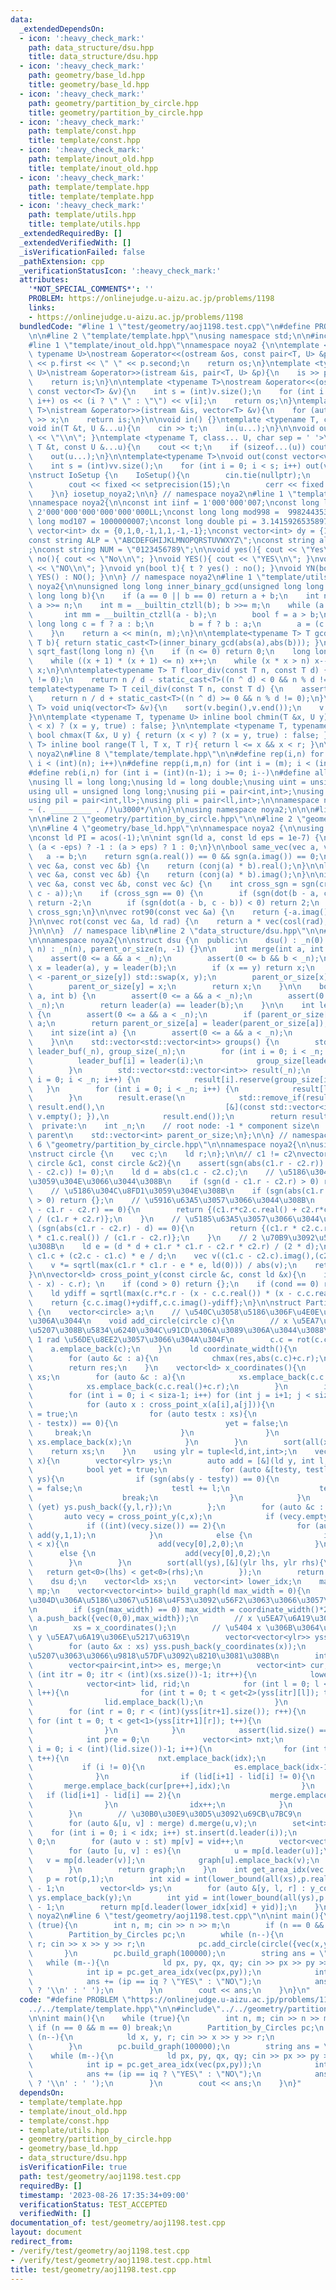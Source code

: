 ```yaml
---
data:
  _extendedDependsOn:
  - icon: ':heavy_check_mark:'
    path: data_structure/dsu.hpp
    title: data_structure/dsu.hpp
  - icon: ':heavy_check_mark:'
    path: geometry/base_ld.hpp
    title: geometry/base_ld.hpp
  - icon: ':heavy_check_mark:'
    path: geometry/partition_by_circle.hpp
    title: geometry/partition_by_circle.hpp
  - icon: ':heavy_check_mark:'
    path: template/const.hpp
    title: template/const.hpp
  - icon: ':heavy_check_mark:'
    path: template/inout_old.hpp
    title: template/inout_old.hpp
  - icon: ':heavy_check_mark:'
    path: template/template.hpp
    title: template/template.hpp
  - icon: ':heavy_check_mark:'
    path: template/utils.hpp
    title: template/utils.hpp
  _extendedRequiredBy: []
  _extendedVerifiedWith: []
  _isVerificationFailed: false
  _pathExtension: cpp
  _verificationStatusIcon: ':heavy_check_mark:'
  attributes:
    '*NOT_SPECIAL_COMMENTS*': ''
    PROBLEM: https://onlinejudge.u-aizu.ac.jp/problems/1198
    links:
    - https://onlinejudge.u-aizu.ac.jp/problems/1198
  bundledCode: "#line 1 \"test/geometry/aoj1198.test.cpp\"\n#define PROBLEM \"https://onlinejudge.u-aizu.ac.jp/problems/1198\"\
    \n\n#line 2 \"template/template.hpp\"\nusing namespace std;\n\n#include<bits/stdc++.h>\n\
    #line 1 \"template/inout_old.hpp\"\nnamespace noya2 {\n\ntemplate <typename T,\
    \ typename U>\nostream &operator<<(ostream &os, const pair<T, U> &p){\n    os\
    \ << p.first << \" \" << p.second;\n    return os;\n}\ntemplate <typename T, typename\
    \ U>\nistream &operator>>(istream &is, pair<T, U> &p){\n    is >> p.first >> p.second;\n\
    \    return is;\n}\n\ntemplate <typename T>\nostream &operator<<(ostream &os,\
    \ const vector<T> &v){\n    int s = (int)v.size();\n    for (int i = 0; i < s;\
    \ i++) os << (i ? \" \" : \"\") << v[i];\n    return os;\n}\ntemplate <typename\
    \ T>\nistream &operator>>(istream &is, vector<T> &v){\n    for (auto &x : v) is\
    \ >> x;\n    return is;\n}\n\nvoid in() {}\ntemplate <typename T, class... U>\n\
    void in(T &t, U &...u){\n    cin >> t;\n    in(u...);\n}\n\nvoid out() { cout\
    \ << \"\\n\"; }\ntemplate <typename T, class... U, char sep = ' '>\nvoid out(const\
    \ T &t, const U &...u){\n    cout << t;\n    if (sizeof...(u)) cout << sep;\n\
    \    out(u...);\n}\n\ntemplate<typename T>\nvoid out(const vector<vector<T>> &vv){\n\
    \    int s = (int)vv.size();\n    for (int i = 0; i < s; i++) out(vv[i]);\n}\n\
    \nstruct IoSetup {\n    IoSetup(){\n        cin.tie(nullptr);\n        ios::sync_with_stdio(false);\n\
    \        cout << fixed << setprecision(15);\n        cerr << fixed << setprecision(7);\n\
    \    }\n} iosetup_noya2;\n\n} // namespace noya2\n#line 1 \"template/const.hpp\"\
    \nnamespace noya2{\n\nconst int iinf = 1'000'000'007;\nconst long long linf =\
    \ 2'000'000'000'000'000'000LL;\nconst long long mod998 =  998244353;\nconst long\
    \ long mod107 = 1000000007;\nconst long double pi = 3.14159265358979323;\nconst\
    \ vector<int> dx = {0,1,0,-1,1,1,-1,-1};\nconst vector<int> dy = {1,0,-1,0,1,-1,-1,1};\n\
    const string ALP = \"ABCDEFGHIJKLMNOPQRSTUVWXYZ\";\nconst string alp = \"abcdefghijklmnopqrstuvwxyz\"\
    ;\nconst string NUM = \"0123456789\";\n\nvoid yes(){ cout << \"Yes\\n\"; }\nvoid\
    \ no(){ cout << \"No\\n\"; }\nvoid YES(){ cout << \"YES\\n\"; }\nvoid NO(){ cout\
    \ << \"NO\\n\"; }\nvoid yn(bool t){ t ? yes() : no(); }\nvoid YN(bool t){ t ?\
    \ YES() : NO(); }\n\n} // namespace noya2\n#line 1 \"template/utils.hpp\"\nnamespace\
    \ noya2{\n\nunsigned long long inner_binary_gcd(unsigned long long a, unsigned\
    \ long long b){\n    if (a == 0 || b == 0) return a + b;\n    int n = __builtin_ctzll(a);\
    \ a >>= n;\n    int m = __builtin_ctzll(b); b >>= m;\n    while (a != b) {\n \
    \       int mm = __builtin_ctzll(a - b);\n        bool f = a > b;\n        unsigned\
    \ long long c = f ? a : b;\n        b = f ? b : a;\n        a = (c - b) >> mm;\n\
    \    }\n    return a << min(n, m);\n}\n\ntemplate<typename T> T gcd_fast(T a,\
    \ T b){ return static_cast<T>(inner_binary_gcd(abs(a),abs(b))); }\n\nlong long\
    \ sqrt_fast(long long n) {\n    if (n <= 0) return 0;\n    long long x = sqrt(n);\n\
    \    while ((x + 1) * (x + 1) <= n) x++;\n    while (x * x > n) x--;\n    return\
    \ x;\n}\n\ntemplate<typename T> T floor_div(const T n, const T d) {\n    assert(d\
    \ != 0);\n    return n / d - static_cast<T>((n ^ d) < 0 && n % d != 0);\n}\n\n\
    template<typename T> T ceil_div(const T n, const T d) {\n    assert(d != 0);\n\
    \    return n / d + static_cast<T>((n ^ d) >= 0 && n % d != 0);\n}\n\ntemplate<typename\
    \ T> void uniq(vector<T> &v){\n    sort(v.begin(),v.end());\n    v.erase(unique(v.begin(),v.end()),v.end());\n\
    }\n\ntemplate <typename T, typename U> inline bool chmin(T &x, U y) { return (y\
    \ < x) ? (x = y, true) : false; }\n\ntemplate <typename T, typename U> inline\
    \ bool chmax(T &x, U y) { return (x < y) ? (x = y, true) : false; }\n\ntemplate<typename\
    \ T> inline bool range(T l, T x, T r){ return l <= x && x < r; }\n\n} // namespace\
    \ noya2\n#line 8 \"template/template.hpp\"\n\n#define rep(i,n) for (int i = 0;\
    \ i < (int)(n); i++)\n#define repp(i,m,n) for (int i = (m); i < (int)(n); i++)\n\
    #define reb(i,n) for (int i = (int)(n-1); i >= 0; i--)\n#define all(v) (v).begin(),(v).end()\n\
    \nusing ll = long long;\nusing ld = long double;\nusing uint = unsigned int;\n\
    using ull = unsigned long long;\nusing pii = pair<int,int>;\nusing pll = pair<ll,ll>;\n\
    using pil = pair<int,ll>;\nusing pli = pair<ll,int>;\n\nnamespace noya2{\n\n/*\u3000\
    ~ (. _________ . /)\u3000*/\n\n}\n\nusing namespace noya2;\n\n\n#line 4 \"test/geometry/aoj1198.test.cpp\"\
    \n\n#line 2 \"geometry/partition_by_circle.hpp\"\n\n#line 2 \"geometry/base_ld.hpp\"\
    \n\n#line 4 \"geometry/base_ld.hpp\"\n\nnamespace noya2 {\n\nusing vec = complex<ld>;\n\
    \nconst ld PI = acos(-1);\n\nint sgn(ld a, const ld eps = 1e-7) {\n    return\
    \ (a < -eps) ? -1 : (a > eps) ? 1 : 0;\n}\n\nbool same_vec(vec a, vec b) {\n \
    \   a -= b;\n    return sgn(a.real()) == 0 && sgn(a.imag()) == 0;\n}\n\nld dot(const\
    \ vec &a, const vec &b) {\n    return (conj(a) * b).real();\n}\n\nld cross(const\
    \ vec &a, const vec &b) {\n    return (conj(a) * b).imag();\n}\n\nint isp(const\
    \ vec &a, const vec &b, const vec &c) {\n    int cross_sgn = sgn(cross(b - a,\
    \ c - a));\n    if (cross_sgn == 0) {\n        if (sgn(dot(b - a, c - a)) < 0)\
    \ return -2;\n        if (sgn(dot(a - b, c - b)) < 0) return 2;\n    }\n    return\
    \ cross_sgn;\n}\n\nvec rot90(const vec &a) {\n    return {-a.imag(), a.real()};\n\
    }\n\nvec rot(const vec &a, ld rad) {\n    return a * vec(cosl(rad), sinl(rad));\n\
    }\n\n\n}  // namespace lib\n#line 2 \"data_structure/dsu.hpp\"\n\n#line 4 \"data_structure/dsu.hpp\"\
    \n\nnamespace noya2{\n\nstruct dsu {\n  public:\n    dsu() : _n(0) {}\n    dsu(int\
    \ n) : _n(n), parent_or_size(n, -1) {}\n\n    int merge(int a, int b) {\n    \
    \    assert(0 <= a && a < _n);\n        assert(0 <= b && b < _n);\n        int\
    \ x = leader(a), y = leader(b);\n        if (x == y) return x;\n        if (-parent_or_size[x]\
    \ < -parent_or_size[y]) std::swap(x, y);\n        parent_or_size[x] += parent_or_size[y];\n\
    \        parent_or_size[y] = x;\n        return x;\n    }\n\n    bool same(int\
    \ a, int b) {\n        assert(0 <= a && a < _n);\n        assert(0 <= b && b <\
    \ _n);\n        return leader(a) == leader(b);\n    }\n\n    int leader(int a)\
    \ {\n        assert(0 <= a && a < _n);\n        if (parent_or_size[a] < 0) return\
    \ a;\n        return parent_or_size[a] = leader(parent_or_size[a]);\n    }\n\n\
    \    int size(int a) {\n        assert(0 <= a && a < _n);\n        return -parent_or_size[leader(a)];\n\
    \    }\n\n    std::vector<std::vector<int>> groups() {\n        std::vector<int>\
    \ leader_buf(_n), group_size(_n);\n        for (int i = 0; i < _n; i++) {\n  \
    \          leader_buf[i] = leader(i);\n            group_size[leader_buf[i]]++;\n\
    \        }\n        std::vector<std::vector<int>> result(_n);\n        for (int\
    \ i = 0; i < _n; i++) {\n            result[i].reserve(group_size[i]);\n     \
    \   }\n        for (int i = 0; i < _n; i++) {\n            result[leader_buf[i]].push_back(i);\n\
    \        }\n        result.erase(\n            std::remove_if(result.begin(),\
    \ result.end(),\n                           [&](const std::vector<int>& v) { return\
    \ v.empty(); }),\n            result.end());\n        return result;\n    }\n\n\
    \  private:\n    int _n;\n    // root node: -1 * component size\n    // otherwise:\
    \ parent\n    std::vector<int> parent_or_size;\n};\n\n} // namespace noya2\n#line\
    \ 6 \"geometry/partition_by_circle.hpp\"\n\nnamespace noya2{\n\nusing vec = complex<ld>;\n\
    \nstruct circle {\n    vec c;\n    ld r;\n};\n\n// c1 != c2\nvector<ld> cross_point_x(const\
    \ circle &c1, const circle &c2){\n    assert(sgn(abs(c1.r - c2.r)) != 0 || sgn(abs(c1.c\
    \ - c2.c)) != 0);\n    ld d = abs(c1.c - c2.c);\n    // \u5186\u304C\u96E2\u308C\
    \u3059\u304E\u3066\u3044\u308B\n    if (sgn(d - c1.r - c2.r) > 0) return {};\n\
    \    // \u5186\u304C\u8FD1\u3059\u304E\u308B\n    if (sgn(abs(c1.r - c2.r) - d)\
    \ > 0) return {};\n    // \u5916\u63A5\u3057\u3066\u3044\u308B\n    if (sgn(d\
    \ - c1.r - c2.r) == 0){\n        return {(c1.r*c2.c.real() + c2.r*c1.c.real())\
    \ / (c1.r + c2.r)};\n    }\n    // \u5185\u63A5\u3057\u3066\u3044\u308B\n    if\
    \ (sgn(abs(c1.r - c2.r) - d) == 0){\n        return {(c1.r * c2.c.real() - c2.r\
    \ * c1.c.real()) / (c1.r - c2.r)};\n    }\n    // 2 \u70B9\u3092\u5171\u6709\u3059\
    \u308B\n    ld e = (d * d + c1.r * c1.r - c2.r * c2.r) / (2 * d);\n    vec p =\
    \ c1.c + (c2.c - c1.c) * e / d;\n    vec v((c1.c - c2.c).imag(),(c2.c - c1.c).real());\n\
    \    v *= sqrtl(max(c1.r * c1.r - e * e, ld(0))) / abs(v);\n    return {(p+v).real(),(p-v).real()};\n\
    }\n\nvector<ld> cross_point_y(const circle &c, const ld &x){\n    int cond = sgn(abs(c.c.real()\
    \ - x) - c.r); \n    if (cond > 0) return {};\n    if (cond == 0) return {c.c.imag()};\n\
    \    ld ydiff = sqrtl(max(c.r*c.r - (x - c.c.real()) * (x - c.c.real()),ld(0)));\n\
    \    return {c.c.imag()+ydiff,c.c.imag()-ydiff};\n}\n\nstruct Partition_by_Circles\
    \ {\n    vector<circle> a;\n    // \u540C\u3058\u5186\u306F\u4E0E\u3048\u3089\u308C\
    \u306A\u3044\n    void add_circle(circle c){\n        // x \u5EA7\u6A19\u3067\u533A\
    \u5207\u308B\u5834\u6240\u304C\u91CD\u306A\u3089\u306A\u3044\u3088\u3046\u306B\
    \ 1 rad \u56DE\u8EE2\u3057\u3066\u304A\u304F\n        c.c = rot(c.c,1);\n    \
    \    a.emplace_back(c);\n    }\n    ld coordinate_width(){\n        ld res = 0.0;\n\
    \        for (auto &c : a){\n            chmax(res,abs(c.c)+c.r);\n        }\n\
    \        return res;\n    }\n    vector<ld> x_coordinates(){\n        vector<ld>\
    \ xs;\n        for (auto &c : a){\n            xs.emplace_back(c.c.real()-c.r);\n\
    \            xs.emplace_back(c.c.real()+c.r);\n        }\n        int siza = a.size();\n\
    \        for (int i = 0; i < siza-1; i++) for (int j = i+1; j < siza; j++){\n\
    \            for (auto x : cross_point_x(a[i],a[j])){\n                bool yet\
    \ = true;\n                for (auto testx : xs){\n                    if (sgn(abs(x\
    \ - testx)) == 0){\n                        yet = false;\n                   \
    \     break;\n                    }\n                }\n                if (yet)\
    \ xs.emplace_back(x);\n            }\n        }\n        sort(all(xs));\n    \
    \    return xs;\n    }\n    using ylr = tuple<ld,int,int>;\n    vector<ylr> y_coordinates(ld\
    \ x){\n        vector<ylr> ys;\n        auto add = [&](ld y, int l, int r){\n\
    \            bool yet = true;\n            for (auto &[testy, testl, testr] :\
    \ ys){\n                if (sgn(abs(y - testy)) == 0){\n                    yet\
    \ = false;\n                    testl += l;\n                    testr += r;\n\
    \                    break;\n                }\n            }\n            if\
    \ (yet) ys.push_back({y,l,r});\n        };\n        for (auto &c : a){\n     \
    \       auto vecy = cross_point_y(c,x);\n            if (vecy.empty()) continue;\n\
    \            if ((int)(vecy.size()) == 2){\n                for (auto y : vecy)\
    \ add(y,1,1);\n            }\n            else {\n                if (c.c.real()\
    \ < x){\n                    add(vecy[0],2,0);\n                }\n          \
    \      else {\n                    add(vecy[0],0,2);\n                }\n    \
    \        }\n        }\n        sort(all(ys),[&](ylr lhs, ylr rhs){\n         \
    \   return get<0>(lhs) < get<0>(rhs);\n        });\n        return ys;\n    }\n\
    \    dsu d;\n    vector<ld> xs;\n    vector<int> lower_idx;\n    map<int,int>\
    \ mp;\n    vector<vector<int>> build_graph(ld max_width = 0){\n        // \u5927\
    \u304D\u306A\u5186\u3067\u5168\u4F53\u3092\u56F2\u3063\u3066\u3057\u307E\u3046\
    \n        if (sgn(max_width) == 0) max_width = coordinate_width()*2;\n       \
    \ a.push_back({vec(0,0),max_width});\n        // x \u5EA7\u6A19\u306E\u5217\u6319\
    \n        xs = x_coordinates();\n        // \u5404 x \u306B\u3064\u3044\u3066\
    \ y \u5EA7\u6A19\u306E\u5217\u6319\n        vector<vector<ylr>> yss; yss.reserve(xs.size());\n\
    \        for (auto &x : xs) yss.push_back(y_coordinates(x));\n        // x \u3067\
    \u5207\u3063\u3066\u9818\u57DF\u3092\u8210\u3081\u308B\n        int idx = 0;\n\
    \        vector<pair<int,int>> es, merge;\n        vector<int> cur;\n        for\
    \ (int itr = 0; itr < (int)(xs.size())-1; itr++){\n            lower_idx.emplace_back(idx);\n\
    \            vector<int> lid, rid;\n            for (int l = 0; l < (int)(yss[itr].size());\
    \ l++){\n                for (int t = 0; t < get<2>(yss[itr][l]); t++){\n    \
    \                lid.emplace_back(l);\n                }\n            }\n    \
    \        for (int r = 0; r < (int)(yss[itr+1].size()); r++){\n               \
    \ for (int t = 0; t < get<1>(yss[itr+1][r]); t++){\n                    rid.emplace_back(r);\n\
    \                }\n            }\n            assert(lid.size() == rid.size());\n\
    \            int pre = 0;\n            vector<int> nxt;\n            for (int\
    \ i = 0; i < (int)(lid.size())-1; i++){\n                for (int t = 0; t < rid[i+1]-rid[i];\
    \ t++){\n                    nxt.emplace_back(idx);\n                }\n     \
    \           if (i != 0){\n                    es.emplace_back(idx-1,idx);\n  \
    \              }\n                if (lid[i+1] - lid[i] != 0){\n             \
    \       merge.emplace_back(cur[pre++],idx);\n                }\n             \
    \   if (lid[i+1] - lid[i] == 2){\n                    merge.emplace_back(cur[pre++],idx);\n\
    \                }\n                idx++;\n            }\n            swap(cur,nxt);\n\
    \        }\n        // \u30B0\u30E9\u30D5\u3092\u69CB\u7BC9\n        d = dsu(idx);\n\
    \        for (auto &[u, v] : merge) d.merge(u,v);\n        set<int> st;\n    \
    \    for (int i = 0; i < idx; i++) st.insert(d.leader(i));\n        int vid =\
    \ 0;\n        for (auto v : st) mp[v] = vid++;\n        vector<vector<int>> graph(vid);\n\
    \        for (auto [u, v] : es){\n            u = mp[d.leader(u)];\n         \
    \   v = mp[d.leader(v)];\n            graph[u].emplace_back(v);\n            graph[v].emplace_back(u);\n\
    \        }\n        return graph;\n    }\n    int get_area_idx(vec p){\n     \
    \   p = rot(p,1);\n        int xid = int(lower_bound(all(xs),p.real()) - xs.begin())\
    \ - 1;\n        vector<ld> ys;\n        for (auto &[y, l, r] : y_coordinates(p.real()))\
    \ ys.emplace_back(y);\n        int yid = int(lower_bound(all(ys),p.imag()) - ys.begin())\
    \ - 1;\n        return mp[d.leader(lower_idx[xid] + yid)];\n    }\n};\n\n} //namespace\
    \ noya2\n#line 6 \"test/geometry/aoj1198.test.cpp\"\n\nint main(){\n    while\
    \ (true){\n        int n, m; cin >> n >> m;\n        if (n == 0 && m == 0) break;\n\
    \        Partition_by_Circles pc;\n        while (n--){\n            ld x, y,\
    \ r; cin >> x >> y >> r;\n            pc.add_circle(circle({vec(x,y),r}));\n \
    \       }\n        pc.build_graph(100000);\n        string ans = \"\";\n     \
    \   while (m--){\n            ld px, py, qx, qy; cin >> px >> py >> qx >> qy;\n\
    \            int ip = pc.get_area_idx(vec(px,py));\n            int iq = pc.get_area_idx(vec(qx,qy));\n\
    \            ans += (ip == iq ? \"YES\" : \"NO\");\n            ans += (m == 0\
    \ ? '\\n' : ' ');\n        }\n        cout << ans;\n    }\n}\n"
  code: "#define PROBLEM \"https://onlinejudge.u-aizu.ac.jp/problems/1198\"\n\n#include\"\
    ../../template/template.hpp\"\n\n#include\"../../geometry/partition_by_circle.hpp\"\
    \n\nint main(){\n    while (true){\n        int n, m; cin >> n >> m;\n       \
    \ if (n == 0 && m == 0) break;\n        Partition_by_Circles pc;\n        while\
    \ (n--){\n            ld x, y, r; cin >> x >> y >> r;\n            pc.add_circle(circle({vec(x,y),r}));\n\
    \        }\n        pc.build_graph(100000);\n        string ans = \"\";\n    \
    \    while (m--){\n            ld px, py, qx, qy; cin >> px >> py >> qx >> qy;\n\
    \            int ip = pc.get_area_idx(vec(px,py));\n            int iq = pc.get_area_idx(vec(qx,qy));\n\
    \            ans += (ip == iq ? \"YES\" : \"NO\");\n            ans += (m == 0\
    \ ? '\\n' : ' ');\n        }\n        cout << ans;\n    }\n}"
  dependsOn:
  - template/template.hpp
  - template/inout_old.hpp
  - template/const.hpp
  - template/utils.hpp
  - geometry/partition_by_circle.hpp
  - geometry/base_ld.hpp
  - data_structure/dsu.hpp
  isVerificationFile: true
  path: test/geometry/aoj1198.test.cpp
  requiredBy: []
  timestamp: '2023-08-26 17:35:34+09:00'
  verificationStatus: TEST_ACCEPTED
  verifiedWith: []
documentation_of: test/geometry/aoj1198.test.cpp
layout: document
redirect_from:
- /verify/test/geometry/aoj1198.test.cpp
- /verify/test/geometry/aoj1198.test.cpp.html
title: test/geometry/aoj1198.test.cpp
---
```

